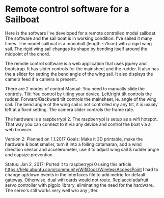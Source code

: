# Remote control software for a Sailboat

Here is the software I've developed for a remote controlled model sailboat.
The software and the sail boat is in working condition.
I've sailed it many times.
The model sailboat is a monohull (length ~75cm) with a rigid wing sail. 
The rigid wing sail changes its shape by bending 
itself around the midpoint of the chord.

The remote control software is a web application that uses jquery and bootstrap.
It has slider controls for the mainsheet and the rudder.
It also has the a slider for setting the bend angle of the wing sail.
It also displays the camera feed if a camera is present.

There are 2 modes of control
Manual: You need to manually slide the controls.
Tilt: You control by tilting your device. Left/right tilt controls the rudder.
Forward/Backward tilt controls the mainsheet, ie. angle of the wing sail.
The bend angle of the wing sail is not controlled my any tilt, it is usualy 
left at a fixed setting.
The camera slider controls the frame rate. 

The hardware is a raspberrypi 2. 
The raspberrypi is setup as a wifi hotspot. That way you can connect to it via any device 
and control the boat via a web browser.

Version 2: 
Planned on 1.1.2017
Goals: Make it 3D printable, make the hardware & boat smaller, turn it into a foiling catamaran, 
add a wind direction sensor and accelerometer, use it to adjust wing sail & rudder angle and capsize prevention.  

Status: 
Jan 2, 2017: Ported it to raspberrypi 0 using this article.
https://help.ubuntu.com/community/WifiDocs/WirelessAccessPoint
I had to change up/down events in the interfaces file to add metric for default gateway. 
Otherwise, dual wifi cards would not route.
Replaced adafruit servo controller with pigpio library, eliminating the need for the hardware. 
The servo's still works very well w/o any jitter.






